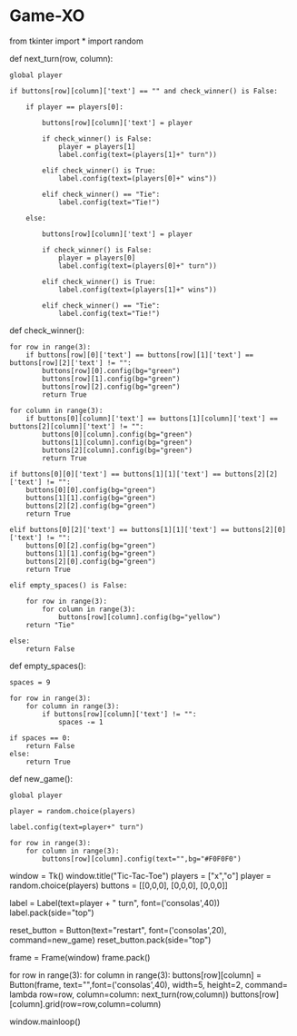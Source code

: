 # Game-XO
from tkinter import *
import random

def next_turn(row, column):

    global player

    if buttons[row][column]['text'] == "" and check_winner() is False:

        if player == players[0]:

            buttons[row][column]['text'] = player

            if check_winner() is False:
                player = players[1]
                label.config(text=(players[1]+" turn"))

            elif check_winner() is True:
                label.config(text=(players[0]+" wins"))

            elif check_winner() == "Tie":
                label.config(text="Tie!")

        else:

            buttons[row][column]['text'] = player

            if check_winner() is False:
                player = players[0]
                label.config(text=(players[0]+" turn"))

            elif check_winner() is True:
                label.config(text=(players[1]+" wins"))

            elif check_winner() == "Tie":
                label.config(text="Tie!")

def check_winner():

    for row in range(3):
        if buttons[row][0]['text'] == buttons[row][1]['text'] == buttons[row][2]['text'] != "":
            buttons[row][0].config(bg="green")
            buttons[row][1].config(bg="green")
            buttons[row][2].config(bg="green")
            return True

    for column in range(3):
        if buttons[0][column]['text'] == buttons[1][column]['text'] == buttons[2][column]['text'] != "":
            buttons[0][column].config(bg="green")
            buttons[1][column].config(bg="green")
            buttons[2][column].config(bg="green")
            return True

    if buttons[0][0]['text'] == buttons[1][1]['text'] == buttons[2][2]['text'] != "":
        buttons[0][0].config(bg="green")
        buttons[1][1].config(bg="green")
        buttons[2][2].config(bg="green")
        return True

    elif buttons[0][2]['text'] == buttons[1][1]['text'] == buttons[2][0]['text'] != "":
        buttons[0][2].config(bg="green")
        buttons[1][1].config(bg="green")
        buttons[2][0].config(bg="green")
        return True

    elif empty_spaces() is False:

        for row in range(3):
            for column in range(3):
                buttons[row][column].config(bg="yellow")
        return "Tie"

    else:
        return False


def empty_spaces():

    spaces = 9

    for row in range(3):
        for column in range(3):
            if buttons[row][column]['text'] != "":
                spaces -= 1

    if spaces == 0:
        return False
    else:
        return True

def new_game():

    global player

    player = random.choice(players)

    label.config(text=player+" turn")

    for row in range(3):
        for column in range(3):
            buttons[row][column].config(text="",bg="#F0F0F0")


window = Tk()
window.title("Tic-Tac-Toe")
players = ["x","o"]
player = random.choice(players)
buttons = [[0,0,0],
           [0,0,0],
           [0,0,0]]

label = Label(text=player + " turn", font=('consolas',40))
label.pack(side="top")

reset_button = Button(text="restart", font=('consolas',20), command=new_game)
reset_button.pack(side="top")

frame = Frame(window)
frame.pack()

for row in range(3):
    for column in range(3):
        buttons[row][column] = Button(frame, text="",font=('consolas',40), width=5, height=2,
                                      command= lambda row=row, column=column: next_turn(row,column))
        buttons[row][column].grid(row=row,column=column)

window.mainloop()
